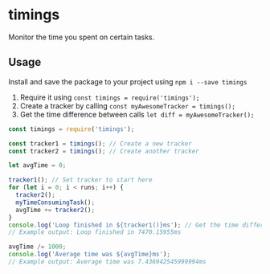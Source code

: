 # timings

Monitor the time you spent on certain tasks.

## Usage

Install and save the package to your project using `npm i --save timings`

1. Require it using `const timings = require('timings');`
2. Create a tracker by calling `const myAwesomeTracker = timings();`
3. Get the time difference between calls `let diff = myAwesomeTracker();`

```js
const timings = require('timings');

const tracker1 = timings(); // Create a new tracker
const tracker2 = timings(); // Create another tracker

let avgTime = 0;

tracker1(); // Set tracker to start here
for (let i = 0; i < runs; i++) {
  tracker2();
  myTimeConsumingTask();
  avgTime += tracker2();
}
console.log('Loop finished in ${tracker1()}ms'); // Get the time difference to last tracker1() call
// Example output: Loop finished in 7470.15955ms

avgTime /= 1000;
console.log('Average time was ${avgTime}ms');
// Example output: Average time was 7.436942545999994ms
```
